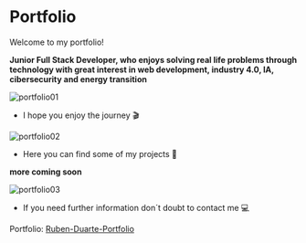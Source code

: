 # Portfolio
Welcome to my portfolio!

**Junior Full Stack Developer, who enjoys solving real life problems through technology with great interest in web development, industry 4.0, IA, cibersecurity and energy transition**

![portfolio01](https://github.com/ruben-duarte/Portfolio/assets/107430911/5e391046-1686-4ee7-aed0-1dcc1e26d484)

* I hope you enjoy the journey 🎬


![portfolio02](https://github.com/ruben-duarte/Portfolio/assets/107430911/3855451d-02c9-4d2c-9ec9-8b529511289d)

* Here you can find some of my projects 🎨
  
**more coming soon**


 ![portfolio03](https://github.com/ruben-duarte/Portfolio/assets/107430911/9ff60c71-bf04-4a3e-9b96-5507c800e967)

* If you need further information don´t doubt to contact me 💻


Portfolio: [Ruben-Duarte-Portfolio](https://ruben-duarte.github.io/Portfolio/)
